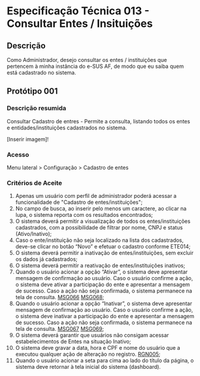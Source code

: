 # Especificação Técnica 013 - Consultar Entes / Insituições

## Descrição
Como Administrador, desejo consultar os entes / instituições que pertencem à minha instância do e-SUS AF, de modo que eu saiba quem está cadastrado no sistema.

## Protótipo 001

### Descrição resumida

Consultar Cadastro de entres - Permite a consulta, listando todos os entes e entidades/instituições cadastrados no sistema. 

[Inserir imagem]! <!-- [alt text](../imagens/ete-013-prot-001.png) -->

### Acesso
Menu lateral > Configuração > Cadastro de entes

### Critérios de Aceite
1. Apenas um usuário com perfil de administrador poderá acessar a funcionalidade de "Cadastro de entes/instituições"; 
2. No campo de busca, ao inserir pelo menos um caractere, ao clicar na lupa, o sistema reporta com os resultados encontrados; 
3. O sistema deverá permitir a visualização de todos os entes/instituições cadastrados, com a possibilidade de filtrar por nome, CNPJ e status (Ativo/Inativo);  
4. Caso o ente/instituição não seja localizado na lista dos cadastrados, deve-se clicar no botão “Novo” e efetuar o cadastro conforme ETE014; 
5. O sistema deverá permitir a inativação de entes/instituições, sem excluir os dados já cadastrados;
6. O sistema deverá permitir a reativação de entes/instituições inativos; 
7. Quando o usuário acionar a opção “Ativar”, o sistema deve apresentar mensagem de confirmação ao usuário. Caso o usuário confirme a ação, o sistema deve ativar a participação do ente e apresentar a mensagem de sucesso. Caso a ação não seja confirmada, o sistema permanece na tela de consulta. [MSG066](DocumentoDeMensagensv2.md#msg066) [MSG068](DocumentoDeMensagensv2.md#msg068);
8. Quando o usuário acionar a opção “Inativar”, o sistema deve apresentar mensagem de confirmação ao usuário. Caso o usuário confirme a ação, o sistema deve inativar a participação do ente e apresentar a mensagem de sucesso. Caso a ação não seja confirmada, o sistema permanece na tela de consulta.  [MSG067](DocumentoDeMensagensv2.md#msg067) [MSG069](DocumentoDeMensagensv2.md#msg069);
9. O sistema deverá garantir que usuários não consigam acessar estabelecimentos de Entes na situação Inativo; 
10. O sistema deve gravar a data, hora e CPF e nome do usuário que a executou qualquer ação de alteração no registro. [RGN005](DocumentoDeRegrasv2.md#rgn005);
11. Quando o usuário acionar a seta para cima ao lado do título da página, o sistema deve retornar à tela inicial do sistema (dashboard). 